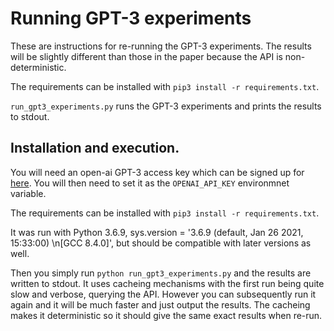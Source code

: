 # Running GPT-3 experiments

These are instructions for re-running the GPT-3 experiments. The results will be slightly different than those in 
the paper because the API is non-deterministic.

The requirements can be installed with `pip3 install -r requirements.txt`.

`run_gpt3_experiments.py` runs the GPT-3 experiments and prints the results to stdout.

## Installation and execution.
You will need an open-ai GPT-3 access key which can be signed up for [here](https://openai.com/join/). 
You will then need to set it as the `OPENAI_API_KEY` environmnet variable.

The requirements can be installed with `pip3 install -r requirements.txt`.

It was run with Python 3.6.9, sys.version = '3.6.9 (default, Jan 26 2021, 15:33:00) \n[GCC 8.4.0]', but should
be compatible with later versions as well. 

Then you simply run
`python run_gpt3_experiments.py` and the results are written to stdout. It uses cacheing mechanisms with the first run 
being quite slow and verbose, querying the API. However you can subsequently run it again and it will be
much faster and just output the results. The cacheing makes it deterministic so it should give the same
exact results when re-run. 
 